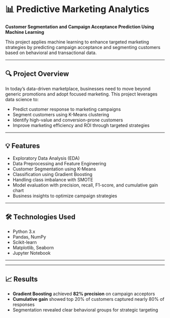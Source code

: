 # 📊 Predictive Marketing Analytics
**Customer Segmentation and Campaign Acceptance Prediction Using Machine Learning**

This project applies machine learning to enhance targeted marketing strategies by predicting campaign acceptance and segmenting customers based on behavioral and transactional data.

---

## 🔍 Project Overview

In today’s data-driven marketplace, businesses need to move beyond generic promotions and adopt focused marketing. This project leverages data science to:

- Predict customer response to marketing campaigns
- Segment customers using K-Means clustering
- Identify high-value and conversion-prone customers
- Improve marketing efficiency and ROI through targeted strategies

---

## 💡 Features

- Exploratory Data Analysis (EDA)
- Data Preprocessing and Feature Engineering
- Customer Segmentation using K-Means
- Classification using Gradient Boosting
- Handling class imbalance with SMOTE
- Model evaluation with precision, recall, F1-score, and cumulative gain chart
- Business insights to optimize campaign strategies

---

## 🛠️ Technologies Used

- Python 3.x
- Pandas, NumPy
- Scikit-learn
- Matplotlib, Seaborn
- Jupyter Notebook

---

---

## 📈 Results

- **Gradient Boosting** achieved **82% precision** on campaign acceptors
- **Cumulative gain** showed top 20% of customers captured nearly 80% of responses
- Segmentation revealed clear behavioral groups for strategic targeting




